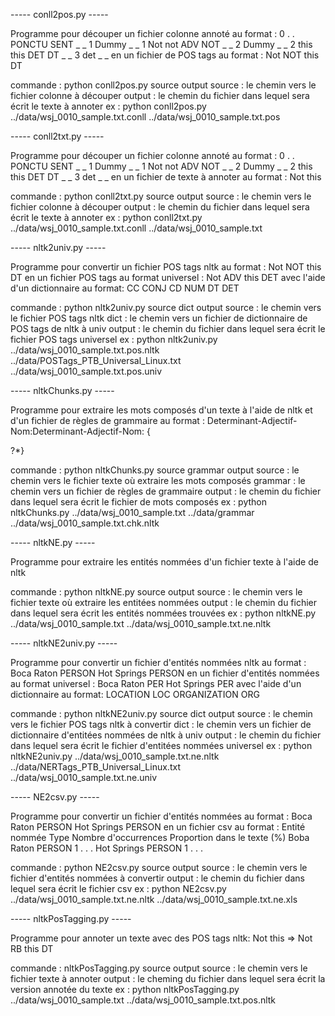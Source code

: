 ----- conll2pos.py -----

Programme pour découper un fichier colonne annoté au format :
	0	.	.	PONCTU	SENT	_	_	1	Dummy	_	_
	1	Not	not	ADV	NOT	_	_	2	Dummy	_	_
	2	this	this	DET	DT	_	_	3	det	_	_
en un fichier de POS tags au format :
	Not	NOT
	this	DT

commande : 
	python conll2pos.py source output
source : le chemin vers le fichier colonne à découper
output : le chemin du fichier dans lequel sera écrit le texte à annoter
ex : python conll2pos.py ../data/wsj_0010_sample.txt.conll ../data/wsj_0010_sample.txt.pos

----- conll2txt.py -----

Programme pour découper un fichier colonne annoté au format :
	0	.	.	PONCTU	SENT	_	_	1	Dummy	_	_
	1	Not	not	ADV	NOT	_	_	2	Dummy	_	_
	2	this	this	DET	DT	_	_	3	det	_	_
en un fichier de texte à annoter au format :
	Not this
	
commande : 
	python conll2txt.py source output
source : le chemin vers le fichier colonne à découper
output : le chemin du fichier dans lequel sera écrit le texte à annoter
ex : python conll2txt.py ../data/wsj_0010_sample.txt.conll ../data/wsj_0010_sample.txt

----- nltk2univ.py -----

Programme pour convertir un fichier POS tags nltk au format :
	Not	NOT
	this	DT
en un fichier POS tags au format universel :
	Not	ADV
	this	DET
avec l'aide d'un dictionnaire au format:
	CC  CONJ
	CD  NUM
	DT  DET

commande : 
	python nltk2univ.py source dict output
source : le chemin vers le fichier POS tags nltk
dict : le chemin vers un fichier de dictionnaire de POS tags de nltk à univ
output : le chemin du fichier dans lequel sera écrit le fichier POS tags universel
ex : python nltk2univ.py ../data/wsj_0010_sample.txt.pos.nltk ../data/POSTags_PTB_Universal_Linux.txt ../data/wsj_0010_sample.txt.pos.univ

----- nltkChunks.py -----

Programme pour extraire les mots composés d'un texte à l'aide de nltk
et d'un fichier de règles de grammaire au format :
	Determinant-Adjectif-Nom:Determinant-Adjectif-Nom: {<DT>?<JJ>*<NN>}

commande : 
	python nltkChunks.py source grammar output
source : le chemin vers le fichier texte où extraire les mots composés
grammar : le chemin vers un fichier de règles de grammaire
output : le chemin du fichier dans lequel sera écrit le fichier de mots composés
ex : python nltkChunks.py ../data/wsj_0010_sample.txt ../data/grammar ../data/wsj_0010_sample.txt.chk.nltk

----- nltkNE.py -----

Programme pour extraire les entités nommées d'un fichier texte à l'aide de nltk

commande : 
	python nltkNE.py source output
source : le chemin vers le fichier texte où extraire les entitées nommées
output : le chemin du fichier dans lequel sera écrit les entités nommées trouvées
ex : python nltkNE.py ../data/wsj_0010_sample.txt ../data/wsj_0010_sample.txt.ne.nltk

----- nltkNE2univ.py -----

Programme pour convertir un fichier d'entités nommées nltk au format :
	Boca Raton	PERSON
	Hot Springs	PERSON
en un fichier d'entités nommées au format universel :
	Boca Raton	PER
	Hot Springs	PER
avec l'aide d'un dictionnaire au format:
	LOCATION   LOC
	ORGANIZATION   ORG

commande : 
	python nltkNE2univ.py source dict output
source : le chemin vers le fichier POS tags nltk à convertir
dict : le chemin vers un fichier de dictionnaire d'entitées nommées de nltk à univ
output : le chemin du fichier dans lequel sera écrit le fichier d'entitées nommées universel
ex : python nltkNE2univ.py ../data/wsj_0010_sample.txt.ne.nltk ../data/NERTags_PTB_Universal_Linux.txt ../data/wsj_0010_sample.txt.ne.univ

----- NE2csv.py -----

Programme pour convertir un fichier d'entités nommées au format :
	Boca Raton	PERSON
	Hot Springs	PERSON
en un fichier csv au format :
	Entité nommée	Type	Nombre d'occurrences	Proportion dans le texte (%)
	Boba Raton		PERSON	1						. . .
	Hot Springs 	PERSON	1						. . .
	
commande :
	python NE2csv.py source output
source : le chemin vers le fichier d'entités nommées à convertir
output : le chemin du fichier dans lequel sera écrit le fichier csv
ex : python NE2csv.py ../data/wsj_0010_sample.txt.ne.nltk ../data/wsj_0010_sample.txt.ne.xls

----- nltkPosTagging.py -----

Programme pour annoter un texte avec des POS tags nltk:
	Not this
	=>
	Not	RB
	this	DT

commande : 
	nltkPosTagging.py source output
source : le chemin vers le fichier texte à annoter
output : le cheming du fichier dans lequel sera écrit la version annotée du texte
ex : python nltkPosTagging.py ../data/wsj_0010_sample.txt ../data/wsj_0010_sample.txt.pos.nltk